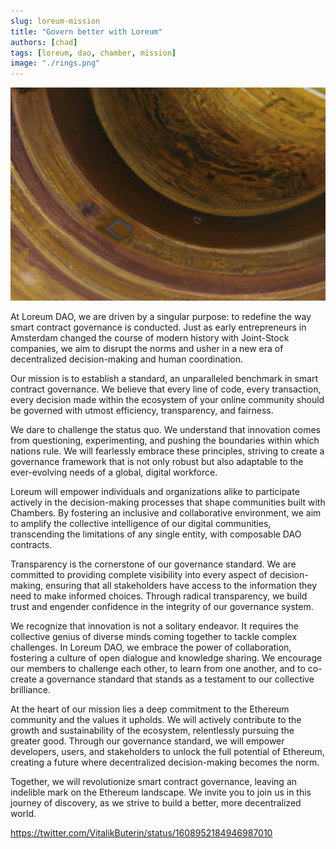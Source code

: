 ```yaml
---
slug: loreum-mission
title: "Govern better with Loreum"
authors: [chad]
tags: [loreum, dao, chamber, mission]
image: "./rings.png"
---
```


![Govern DAOs better using composable Loreum Chambers.](./rings.png)


At Loreum DAO, we are driven by a singular purpose: to redefine the way smart contract governance is conducted. Just as early entrepreneurs in Amsterdam changed the course of modern history with Joint-Stock companies, we aim to disrupt the norms and usher in a new era of decentralized decision-making and human coordination. 

Our mission is to establish a standard, an unparalleled benchmark in smart contract governance. We believe that every line of code, every transaction, every decision made within the ecosystem of your online community should be governed with utmost efficiency, transparency, and fairness. 

We dare to challenge the status quo. We understand that innovation comes from questioning, experimenting, and pushing the boundaries within which nations rule. We will fearlessly embrace these principles, striving to create a governance framework that is not only robust but also adaptable to the ever-evolving needs of a global, digital workforce.

Loreum will empower individuals and organizations alike to participate actively in the decision-making processes that shape communities built with Chambers. By fostering an inclusive and collaborative environment, we aim to amplify the collective intelligence of our digital communities, transcending the limitations of any single entity, with composable DAO contracts.

Transparency is the cornerstone of our governance standard. We are committed to providing complete visibility into every aspect of decision-making, ensuring that all stakeholders have access to the information they need to make informed choices. Through radical transparency, we build trust and engender confidence in the integrity of our governance system.

We recognize that innovation is not a solitary endeavor. It requires the collective genius of diverse minds coming together to tackle complex challenges. In Loreum DAO, we embrace the power of collaboration, fostering a culture of open dialogue and knowledge sharing. We encourage our members to challenge each other, to learn from one another, and to co-create a governance standard that stands as a testament to our collective brilliance.

At the heart of our mission lies a deep commitment to the Ethereum community and the values it upholds. We will actively contribute to the growth and sustainability of the ecosystem, relentlessly pursuing the greater good. Through our governance standard, we will empower developers, users, and stakeholders to unlock the full potential of Ethereum, creating a future where decentralized decision-making becomes the norm.

Together, we will revolutionize smart contract governance, leaving an indelible mark on the Ethereum landscape. We invite you to join us in this journey of discovery, as we strive to build a better, more decentralized world. 



https://twitter.com/VitalikButerin/status/1608952184946987010